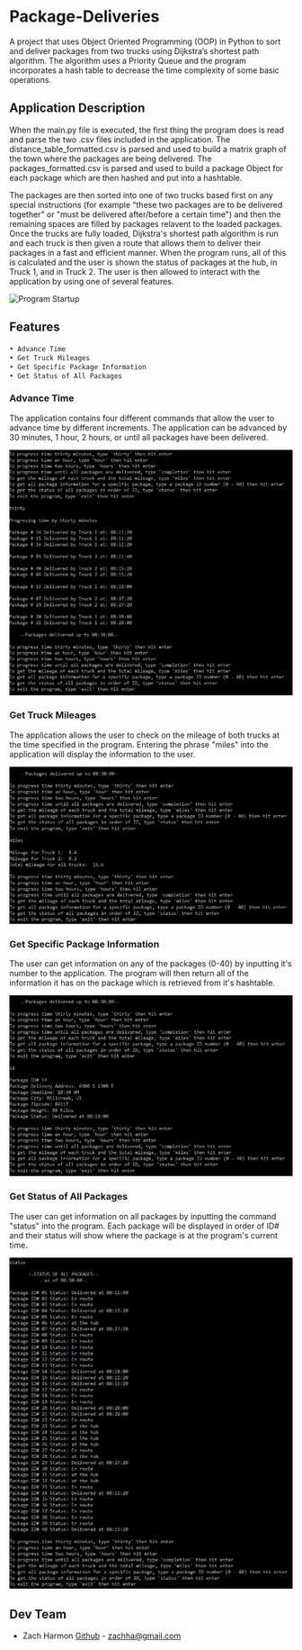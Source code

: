 # Package-Deliveries
A project that uses Object Oriented Programming (OOP) in Python to sort and deliver packages from two trucks using Dijkstra’s shortest path algorithm. The algorithm uses a Priority Queue and the program incorporates a hash table to decrease the time complexity of some basic operations. 

## Application Description
When the main.py file is executed, the first thing the program does is read and parse the two .csv files included in the application. The distance_table_formatted.csv is parsed and used to build a matrix graph of the town where the packages are being delivered. The packages_formatted.csv is parsed and used to build a package Object for each package which are then hashed and put into a hashtable. 

The packages are then sorted into one of two trucks based first on any special instructions (for example "these two packages are to be delivered together" or  "must be delivered after/before a certain time") and then the remaining spaces are filled by packages relavent to the loaded packages. Once the trucks are fully loaded, Dijkstra's shortest path algorithm is run and each truck is then given a route that allows them to deliver their packages in a fast and efficient manner. When the program runs, all of this is calculated and the user is shown the status of packages at the hub, in Truck 1, and in Truck 2. The user is then allowed to interact with the application by using one of several features.

![Program Startup](imgs/program_startup.jpg "Program on start-up")

## Features
    • Advance Time
    • Get Truck Mileages
    • Get Specific Package Information
    • Get Status of All Packages
### Advance Time
The application contains four different commands that allow the user to advance time by different increments. The application can be advanced by 30 minutes, 1 hour, 2 hours, or until all packages have been delivered.

![Half-hour Increment](imgs/thirty_increment.jpg "Program after 30 minute increment by user")
### Get Truck Mileages
The application allows the user to check on the mileage of both trucks at the time specified in the program. Entering the phrase "miles" into the application will display the information to the user.

![Mileage displayed](imgs/mileage_after_thirty.jpg "Program after miles command input")
### Get Specific Package Information
The user can get information on any of the packages (0-40) by inputting it's number to the application. The program will then return all of the information it has on the package which is retrieved from it's hashtable.

![Package information](imgs/package_14_info.jpg "Program showing information for package 14")
### Get Status of All Packages
The user can get information on all packages by inputting the command "status" into the program. Each package will be displayed in order of ID# and their status will show where the package is at the program's current time.

![Status of All Packages](imgs/all_packages.jpg "Program showing status of all packages")
## Dev Team
 
* Zach Harmon [Github](https://www.github.com/zachha) - zachha@gmail.com
